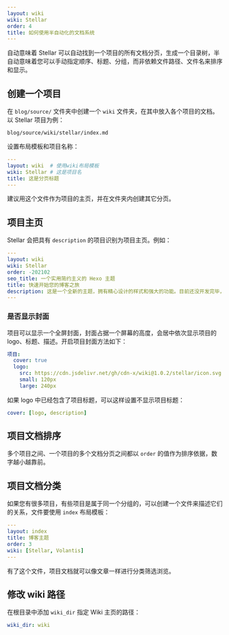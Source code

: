 ```yaml
---
layout: wiki
wiki: Stellar
order: 4
title: 如何使用半自动化的文档系统
---
```


自动意味着 Stellar 可以自动找到一个项目的所有文档分页，生成一个目录树，半自动意味着您可以手动指定顺序、标题、分组，而非依赖文件路径、文件名来排序和显示。

## 创建一个项目

在 `blog/source/` 文件夹中创建一个 `wiki` 文件夹，在其中放入各个项目的文档。以 Stellar 项目为例：

```
blog/source/wiki/stellar/index.md
```

设置布局模板和项目名称：

```yaml blog/source/wiki/stellar/index.md
---
layout: wiki  # 使用wiki布局模板
wiki: Stellar # 这是项目名
title: 这是分页标题
---
```

建议用这个文件作为项目的主页，并在文件夹内创建其它分页。

## 项目主页

Stellar 会把具有 `description` 的项目识别为项目主页。例如：

```yaml blog/source/wiki/stellar/index.md
---
layout: wiki
wiki: Stellar
order: -202102
seo_title: 一个实用简约主义的 Hexo 主题
title: 快速开始您的博客之旅
description: 这是一个全新的主题，拥有精心设计的样式和强大的功能。目前还没开发完毕，旧的文章正在逐步迁移至新主题。
---
```

### 是否显示封面

项目可以显示一个全屏封面，封面占据一个屏幕的高度，会居中依次显示项目的 logo、标题、描述。开启项目封面方法如下：

```yaml blog/source/_data/projects.yml
项目:
  cover: true
  logo:
    src: https://cdn.jsdelivr.net/gh/cdn-x/wiki@1.0.2/stellar/icon.svg
    small: 120px
    large: 240px
```

如果 logo 中已经包含了项目标题，可以这样设置不显示项目标题：

```yaml blog/source/_data/projects.yml
cover: [logo, description]
```

## 项目文档排序

多个项目之间、一个项目的多个文档分页之间都以 `order` 的值作为排序依据，数字越小越靠前。

## 项目文档分类

如果您有很多项目，有些项目是属于同一个分组的，可以创建一个文件来描述它们的关系，文件要使用 `index` 布局模板：

```yaml blog/wiki/categories/hexo-themes.md
---
layout: index
title: 博客主题
order: 3
wiki: [Stellar, Volantis]
---
```

有了这个文件，项目文档就可以像文章一样进行分类筛选浏览。

## 修改 wiki 路径

在根目录中添加 `wiki_dir` 指定 Wiki 主页的路径：

```yaml blog/_config.yml
wiki_dir: wiki
```
